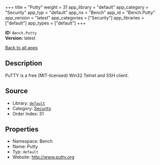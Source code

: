 ﻿+++
title = "Putty"
weight = 31
app_library = "default"
app_category = "Security"
app_typ = "default"
app_ns = "Bench"
app_id = "Bench.Putty"
app_version = "latest"
app_categories = ["Security"]
app_libraries = ["default"]
app_types = ["default"]
+++

**ID:** `Bench.Putty`  
**Version:** latest  
<!--more-->

[Back to all apps](/apps/)

## Description
PuTTY is a free (MIT-licensed) Win32 Telnet and SSH client.

## Source

* Library: [`default`](/app_libraries/default)
* Category: [Security](/app_categories/security)
* Order Index: 31

## Properties

* Namespace: Bench
* Name: Putty
* Typ: `default`
* Website: <http://www.putty.org>

